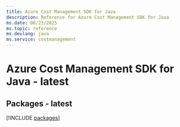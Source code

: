 ```yaml
---
title: Azure Cost Management SDK for Java
description: Reference for Azure Cost Management SDK for Java
ms.date: 06/23/2025
ms.topic: reference
ms.devlang: java
ms.service: costmanagement
---
```

# Azure Cost Management SDK for Java - latest
## Packages - latest
[!INCLUDE [packages](cost-management-index.md)]